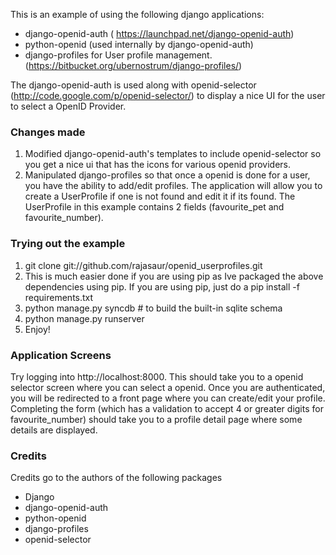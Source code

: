 This is an example of using the following django applications:

* django-openid-auth ( https://launchpad.net/django-openid-auth)
* python-openid (used internally by django-openid-auth) 
* django-profiles for User profile management. (https://bitbucket.org/ubernostrum/django-profiles/)

The django-openid-auth is used along with openid-selector (http://code.google.com/p/openid-selector/) to display a nice UI for the user to select a OpenID Provider.

### Changes made ###
1. Modified django-openid-auth's templates to include openid-selector so you get a nice ui that has the icons for various openid providers.
2. Manipulated django-profiles so that once a openid is done for a user, you have the ability to add/edit profiles. The application will allow you to create a UserProfile if one is not found and edit it if its found. The UserProfile in this example contains 2 fields (favourite_pet and favourite_number).

### Trying out the example ###

1. git clone git://github.com/rajasaur/openid_userprofiles.git
2. This is much easier done if you are using pip as Ive packaged the above dependencies using pip. If you are using pip, just do a
    pip install -f requirements.txt
3. python manage.py syncdb # to build the built-in sqlite schema
4. python manage.py runserver
5. Enjoy!

### Application Screens ###
Try logging into http://localhost:8000. This should take you to a openid selector screen where you can select a openid. Once you are authenticated, you will be redirected to a front page where you can create/edit your profile. Completing the form (which has a validation to accept 4 or greater digits for favourite_number) should take you to a profile detail page where some details are displayed.

### Credits ###

Credits go to the authors of the following packages
* Django
* django-openid-auth
* python-openid
* django-profiles
* openid-selector
